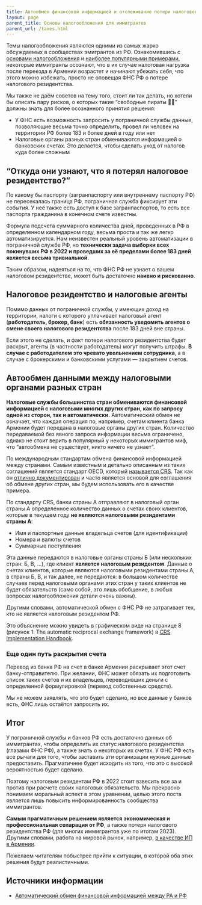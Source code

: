 ```yaml
---
title: Автообмен финансовой информацией и отслеживание потери налогового резидентства РФ
layout: page
parent_title: Основы налогообложения для иммигрантов
parent_url: /taxes.html
---
```


Темы налогообложения являются одними из самых жарко обсуждаемых в сообществах эмигрантов из РФ. Ознакомившись с [основами налогообложения](../taxes.md) и [наиболее популярными примерами](examples.md), некоторые иммигранты осознают, что в их случае налоговая нагрузка после переезда в Армении возрастет и начинают убежать себя, что этого можно избежать, просто не оповещая ФНС РФ о потере налогового резидентства.

Мы также не даём советов на тему того, стоит ли так делать, но хотели бы описать пару рисков, о которых такие “свободные пираты 🏴‍☠️” должны знать для более осознанного принятия решения:

- У ФНС есть возможность запросить у пограничной службы данные, позволяющие весьма точно определить, провел ли человек на территории РФ более 183 и более дней в году или нет
- Налоговые органы разных стран обмениваются информацией о банковских счетах. Это делается, чтобы сделать уход от налогов куда более сложным

## “Откуда они узнают, что я потерял налоговое резидентство?”

По какому бы паспорту (загранпаспорту или внутреннему паспорту РФ) не пересекалась граница РФ, пограничная служба фиксирует эти события. У неё также есть доступ к базе загранпаспортов, то есть все паспорта гражданина в конечном счете известны.

Формула подсчета суммарного количества дней, проведенных в РФ в определенном календарном году, весьма проста и так же легко автоматизируется. Нам неизвестен реальный уровень автоматизации в пограничной службе РФ, но **технически задача выборки всех покинувших РФ в 2022 и проведших за её пределами более 183 дней является весьма тривиальной**.

Таким образом, надеяться на то, что ФНС РФ не узнает о вашем налоговом резидентстве, может быть достаточно **наивно и рискованно**.

## Налоговое резидентство и налоговые агенты

Помимо данных от пограничной службы, у имеющих доход на территории, налоги с которого уплачивает налоговый агент (**работодатель, брокер, банк**) есть **обязанность уведомить агентов о смене своего налогового резидентства** после 183 дней вне страны.

Если этого не сделать, и факт потери налогового резидентства будет раскрыт, агенты (в частности работодатель) могут получить штрафы. **В случае с работодателем это чревато увольнением сотрудника**, а в случае с брокерскими и банковскими услугами — закрытием счетов.

## Автообмен данными между налоговыми органами разных стран

**Налоговые службы большинства стран обмениваются финансовой информацией с налоговыми многих других стран**, **как по запросу одной из сторон, так и автоматически.** Автоматический обмен не означает, что каждая операция по, например, счетам клиента банка Армении будет передана в налоговые органы других стран. Количество передаваемой без явного запроса информации весьма ограничено, однако не стоит верить в популярный у некоторых иммигрантов миф, что “автообмена не существует, никто ничего не узнает”.

По международным стандартам обмена финансовой информацией между странами. Самым известным и детально описанным из таких соглашений является стандарт OECD, который [называется CRS](https://www.oecd.org/tax/automatic-exchange/common-reporting-standard/). Так как он [отлично документирован](https://www.oecd.org/tax/exchange-of-tax-information/implementation-handbook-standard-for-automatic-exchange-of-financial-information-in-tax-matters.pdf) и часто является основой для соглашения об обмене других стран, мы будем использовать его в качестве примера.

По стандарту CRS, банки страны А отправляют в налоговый орган страны А определенное количество данных о счетах своих клиентов, которые в текущем году **не являются налоговыми резидентами страны А**:

- Имя и паспортные данные владельца счетов (для идентификации)
- Номера и валюты счетов
- Суммарные поступления

Эта данные передаются в налоговые органы страны Б (или нескольких стран: Б, В, …), где клиент **является налоговым резидентом**. Данные о счетах клиентов, которые являются налоговыми резидентами страны А, в страны Б, В, и так далее, не передаются: в большом количестве случаев перед налоговыми органами этих стран у таких клиентов не будет обязательств (само собой, это лишь обобщение, в любых вопросах налогообложения детали очень важны).

Другими словами, автоматической обмен с ФНС РФ не затрагивает тех, кто не является налоговым резидентом РФ.

Это объяснение можно увидеть в графическом виде на странице 8 (рисунок 1: The automatic reciprocal exchange framework) в [CRS Implementation Handbook](https://www.oecd.org/tax/exchange-of-tax-information/implementation-handbook-standard-for-automatic-exchange-of-financial-information-in-tax-matters.pdf).

### Еще один путь раскрытия счета

Перевод из банка РФ на счет в банке Армении раскрывает этот счет банку-отправителю. При желании, ФНС может обязать их подготовить список таких счетов и их владельцев, переводивших деньги с определенной формулировкой (перевод собственных средств).

Мы не можем заявлять, что это будет сделано, но все данные у банков есть, ФНС лишь остаётся запросить их.

## Итог

У пограничной службы и банков РФ есть достаточно данных об иммигрантах, чтобы определить их статус налогового резидентства (глазами ФНС РФ), а также знать о некоторых их счетах. У ФНС РФ есть все рычаги для того, чтобы заставить эти организации нужные данные предоставить. Прагматичнее будет исходить из того, что это с высокой вероятностью будет сделано.

Поэтому налоговым резидентам РФ в 2022 стоит взвесить все за и против при расчете своих налоговых обязательств. Мы прекрасно понимаем моральный аспект в этом уравнении, целью этого поста является лишь повысить информированность сообщества иммигрантов.

**Самым прагматичным решением является экономическая и профессиональная сепарация от РФ**, а также потеря налогового резидентства РФ (для многих иммигрантов уже по итогам 2023). Другими словами, работа на мировой рынок, например, [в качестве ИП в Армении](../business/ip.md).

Пожелаем читателям побыстрее прийти к ситуации, в которой оба этих решения будут реалистичными.

## Источники информации

- [Автоматический обмен финансовой информацией между РА и РФ](https://www.notion.so/7daf89d3ed4b495a835f2ce28414d57a)
